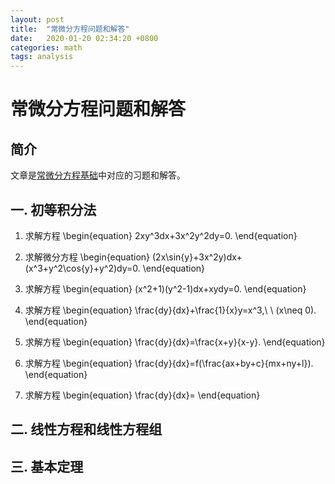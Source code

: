 ```yaml
---
layout: post
title:  "常微分方程问题和解答"
date:   2020-01-20 02:34:20 +0800
categories: math
tags: analysis
---
```


# 常微分方程问题和解答

## 简介

文章是<a href="ode">常微分方程基础</a>中对应的习题和解答。

## 一. 初等积分法

1. 求解方程
 \begin{equation}
 2xy^3dx+3x^2y^2dy=0.
 \end{equation}

2. 求解微分方程
 \begin{equation}
 (2x\sin{y}+3x^2y)dx+(x^3+y^2\cos{y}+y^2)dy=0.
 \end{equation}

3. 求解方程
 \begin{equation}
 (x^2+1)(y^2-1)dx+xydy=0.
 \end{equation}

4. 求解方程
 \begin{equation}
 \frac{dy}{dx}+\frac{1}{x}y=x^3,\ \ (x\neq 0).
 \end{equation}
5. 求解方程
 \begin{equation}
 \frac{dy}{dx}=\frac{x+y}{x-y}.
 \end{equation}


6. 求解方程
 \begin{equation}
 \frac{dy}{dx}=f(\frac{ax+by+c}{mx+ny+l}).
 \end{equation}

7. 求解方程
 \begin{equation}
 \frac{dy}{dx}=
 \end{equation}



## 二. 线性方程和线性方程组

## 三. 基本定理
